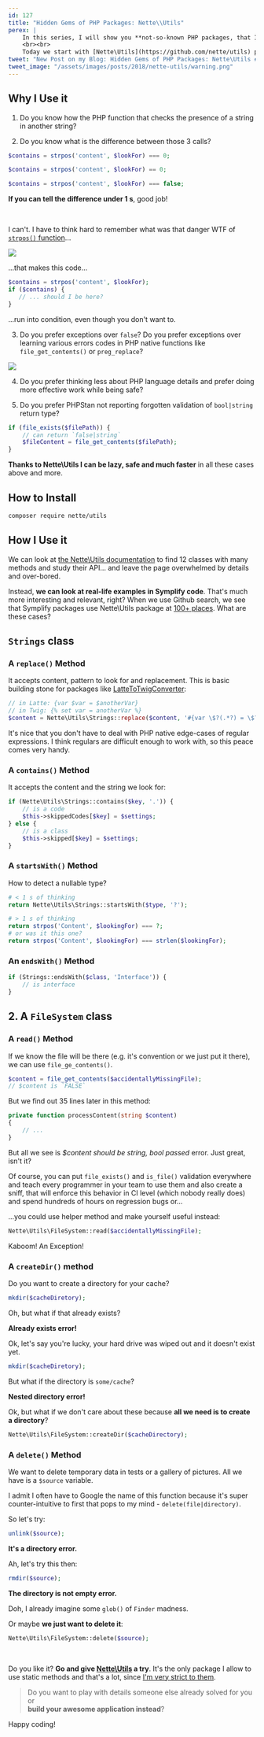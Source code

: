 ```yaml
---
id: 127
title: "Hidden Gems of PHP Packages: Nette\\Utils"
perex: |
    In this series, I will show you **not-so-known PHP packages, that I happily use in my daily workflow**. They're hard to describe in few words for their various features, but awesome and simple to use.
    <br><br>
    Today we start with [Nette\Utils](https://github.com/nette/utils) package.
tweet: "New Post on my Blog: Hidden Gems of PHP Packages: Nette\Utils #nettefw #utils #php #regulars #fails #wtf"
tweet_image: "/assets/images/posts/2018/nette-utils/warning.png"
---
```


## Why I Use it

1. Do you know how the PHP function that checks the presence of a string in another string?

2. Do you know what is the difference between those 3 calls?

```php
$contains = strpos('content', $lookFor) === 0;
```

```php
$contains = strpos('content', $lookFor) == 0;
```

```php
$contains = strpos('content', $lookFor) === false;
```

**If you can tell the difference under 1 s**, good job!

<br>

I can't. I have to think hard to remember what was that danger WTF of [`strpos()` function](http://php.net/manual/en/function.strpos.php#refsect1-function.strpos-returnvalues)...

<img src="/assets/images/posts/2018/nette-utils/warning.png" class="img-thumbnail">

...that makes this code...

```php
$contains = strpos('content', $lookFor);
if ($contains) {
   // ... should I be here?
}
```

...run into condition, even though you don't want to.

3. Do you prefer exceptions over `false`? Do you prefer exceptions over learning various errors codes in PHP native functions like `file_get_contents()` or `preg_replace`?

<img src="/assets/images/posts/2018/nette-utils/preg_replace.png" class="img-thumbnail">

4. Do you prefer thinking less about PHP language details and prefer doing more effective work while being safe?

5. Do you prefer PHPStan not reporting forgotten validation of `bool|string` return type?

```php
if (file_exists($filePath)) {
    // can return `false|string`
    $fileContent = file_get_contents($filePath);
}
```

**Thanks to Nette\Utils I can be lazy, safe and much faster** in all these cases above and more.

## How to Install

```bash
composer require nette/utils
```

## How I Use it

We can look at [the Nette\Utils documentation](https://doc.nette.org/en/2.4/utils) to find 12 classes with many methods and study their API... and leave the page overwhelmed by details and over-bored.

Instead, **we can look at real-life examples in Symplify code**. That's much more interesting and relevant, right? When we use Github search, we see that Symplify packages use Nette\Utils package at [100+ places](https://github.com/search?l=&q=Nette%5CUtils+repo%3Asymplify%2Fsymplify+extension%3Aphp&type=Code). What are these cases?

## `Strings` class

### A `replace()` Method

It accepts content, pattern to look for and replacement. This is basic building stone for packages like [LatteToTwigConverter](/blog/2018/07/05/how-to-convert-latte-templates-to-twig-in-27-regular-expressions/):

```php
// in Latte: {var $var = $anotherVar}
// in Twig: {% set var = anotherVar %}
$content = Nette\Utils\Strings::replace($content, '#{var \$?(.*?) = \$?(.*?)}#s', '{% set $1 = $2 %}');
```

It's nice that you don't have to deal with PHP native edge-cases of regular expressions. I think regulars are difficult enough to work with, so this peace comes very handy.

### A `contains()` Method

It accepts the content and the string we look for:

```php
if (Nette\Utils\Strings::contains($key, '.')) {
    // is a code
    $this->skippedCodes[$key] = $settings;
} else {
    // is a class
    $this->skipped[$key] = $settings;
}
```

### A `startsWith()` Method

How to detect a nullable type?

```php
# < 1 s of thinking
return Nette\Utils\Strings::startsWith($type, '?');
```

```php
# > 1 s of thinking
return strpos('Content', $lookingFor) === ?;
# or was it this one?
return strpos('Content', $lookingFor) === strlen($lookingFor);
```

### An `endsWith()` Method

```php
if (Strings::endsWith($class, 'Interface')) {
    // is interface
}
```

## 2. A `FileSystem` class

### A `read()` Method

If we know the file will be there (e.g. it's convention or we just put it there), we can use `file_ge_contents()`.

```php
$content = file_get_contents($accidentallyMissingFile);
// $content is `FALSE`
```

But we find out 35 lines later in this method:

```php
private function processContent(string $content)
{
    // ...
}
```

But all we see is *$content should be string, bool passed* error. Just great, isn't it?

Of course, you can put `file_exists()` and `is_file()` validation everywhere and teach every programmer in your team to use them and also create a sniff, that will enforce this behavior in CI level (which nobody really does) and spend hundreds of hours on regression bugs or...

...you could use helper method and make yourself useful instead:

```php
Nette\Utils\FileSystem::read($accidentallyMissingFile);
```

<em class="fas fa-fw fa-check text-success fa-lg"></em> Kaboom! An Exception!

### A `createDir()` method

Do you want to create a directory for your cache?

```php
mkdir($cacheDiretory);
```

Oh, but what if that already exists?

<em class="fas fa-fw fa-times text-danger fa-lg"></em> **Already exists error!**

Ok, let's say you're lucky, your hard drive was wiped out and it doesn't exist yet.

```php
mkdir($cacheDiretory);
```

But what if the directory is `some/cache`?

<em class="fas fa-fw fa-times text-danger fa-lg"></em> **Nested directory error!**


Ok, but what if we don't care about these because **all we need is to create a directory**?

```php
Nette\Utils\FileSystem::createDir($cacheDirectory);
```

<em class="fas fa-fw fa-check text-success fa-lg"></em>

### A `delete()` Method

We want to delete temporary data in tests or a gallery of pictures. All we have is a `$source` variable.

I admit I often have to Google the name of this function because it's super counter-intuitive to first that pops to my mind - `delete(file|directory)`.

So let's try:

```php
unlink($source);
```

<em class="fas fa-fw fa-times text-danger fa-lg"></em> **It's a directory error.**

Ah, let's try this then:

```php
rmdir($source);
```

<em class="fas fa-fw fa-times text-danger fa-lg"></em> **The directory is not empty error.**

Doh, I already imagine some `glob()` of `Finder` madness.

Or maybe **we just want to delete it**:

```php
Nette\Utils\FileSystem::delete($source);
```

<em class="fas fa-fw fa-check text-success fa-lg"></em>

<br>

Do you like it? **Go and give [Nette\Utils](https://github.com/nette/utils) a try**. It's the only package I allow to use static methods and that's a lot, since [I'm very strict to them](/blog/2018/04/26/how-i-got-into-static-trap-and-made-fool-of-myself/).

<blockquote class="blockquote text-center mt-5 mb-5">
    Do you want to play with details someone else already solved for you<br>
    or<br>
    <strong>build your awesome application instead</strong>?
</blockquote>


Happy coding!